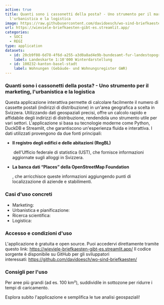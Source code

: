 ```yaml
---
active: true
title: Quanti sono i cassonetti della posta? - Uno strumento per il marketing,
  l'urbanistica e la logistica
image: https://raw.githubusercontent.com/davidoesch/wo-sind-briefkaesten/refs/heads/master/images/screenshot.png
url: https://wieviele-briefkaesten-gibt-es.streamlit.app/
categories:
  - SOCI
  - REGI
type: application
datasets:
  - id: 20cb9f08-6d78-4f6d-a255-a3d0a8ad4e9b-bundesamt-fur-landestopografie-swisstopo
    label: Landeskarte 1:10'000 Winterdarstellung
  - id: 100232-kanton-basel-stadt
    label: Wohnungen (Gebäude- und Wohnungsregister GWR)
---
```

### Quanti sono i cassonetti della posta? - Uno strumento per il marketing, l'urbanistica e la logistica

Questa applicazione interattiva permette di calcolare facilmente il numero di cassette postali (indirizzi di distribuzione) in un'area geografica a scelta in Svizzera. Utilizzando dati geospaziali precisi, offre un calcolo rapido e affidabile degli indirizzi di distribuzione, rendendola uno strumento utile per vari settori. L'applicazione si basa su tecnologie moderne come Python, DuckDB e Streamlit, che garantiscono un'esperienza fluida e interattiva. I dati utilizzati provengono da due fonti principali:

* **Il registro degli edifici e delle abitazioni (RegBL)**

   dell'Ufficio federale di statistica (UST), che fornisce informazioni aggiornate sugli alloggi in Svizzera.
* **La banca dati “Places” della OpenStreetMap Foundation**

  , che arricchisce queste informazioni aggiungendo punti di localizzazione di aziende e stabilimenti.

### Casi d'uso concreti

* Marketing:
* Urbanistica e pianificazione:
* Ricerca scientifica:
* Logistica:

### Accesso e condizioni d'uso

L'applicazione è gratuita e open source. Puoi accedervi direttamente tramite questo link: <https://wieviele-briefkaesten-gibt-es.streamlit.app/>
Il codice sorgente è disponibile su GitHub per gli sviluppatori interessati: <https://github.com/davidoesch/wo-sind-briefkaesten/>

### Consigli per l'uso

Per aree più grandi (ad es. 100 km²), suddividile in sottozone per ridurre i tempi di caricamento.

Esplora subito l'applicazione e semplifica le tue analisi geospaziali!
